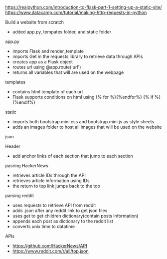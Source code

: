 https://realpython.com/introduction-to-flask-part-1-setting-up-a-static-site/
https://www.datacamp.com/tutorial/making-http-requests-in-python

Build a website from scratch
- added app.py, tempates folder, and static folder

app.py
- imports Flask and render_template
- imports Get in the requests library to retrieve data through APIs
- creates app as a Flask object
- routes url using @app.route('url')
- returns all variables that will are used on the webpage

templates
- contains html template of each url
- Flask supports conditions on html using {% for  %}{%endfor%} {% if  %}{%endif%}

static
- imports both bootstrap.mini.css and bootstrap.mini.js as style sheets
- adds an images folder to host all images that will be used on the website

json

Header
- add anchor links of each section that jump to each section

pasring HackerNews
- retrieves article IDs through the API
- retrieves article information using IDs
- the return to top link jumps back to the top

parsing reddit
- uses requests to retrieve API from reddit
- adds .json after any reddit link to get json files
- uses get to get children dictionary(contain posts information)
- appends each post as dictionary to the reddit list
- converts unix time to datatime

APIs
- https://github.com/HackerNews/API
- https://www.reddit.com/r/all/top.json
